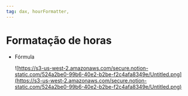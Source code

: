 ```yaml
---
tag: dax, hourFormatter, 
---
```

# Formatação de horas

-   Fórmula
    
    ![https://s3-us-west-2.amazonaws.com/secure.notion-static.com/524a2be0-99b6-40e2-b2be-f2c4afa8349e/Untitled.png](https://s3-us-west-2.amazonaws.com/secure.notion-static.com/524a2be0-99b6-40e2-b2be-f2c4afa8349e/Untitled.png)